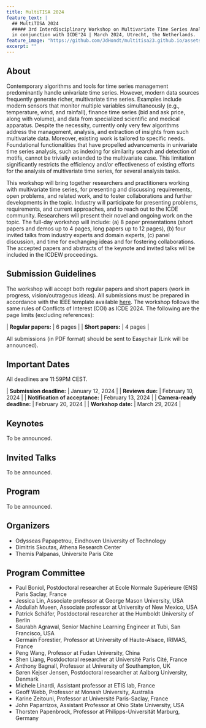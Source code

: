```yaml
---
title: MultiTISA 2024
feature_text: |
  ## MultiTISA 2024
  ##### 3rd Interdisciplinary Workshop on Multivariate Time Series Analysis
  in conjunction with ICDE'24 | March 2024, Utrecht, the Netherlands.
feature_image: "https://github.com/JdHondt/multitisa23.github.io/assets/45044727/58ec7cce-896a-4c63-a30e-6f5ac45bd822"
excerpt: ""
---
```


## About
Contemporary algorithms and tools for time series management predominantly handle univariate time series. However, modern data sources frequently generate richer, multivariate time series. Examples include modern sensors that monitor multiple variables simultaneously (e.g., temperature, wind, and rainfall), finance time series (bid and ask price, along with volume), and data from specialized scientific and medical apparatus.
Despite the necessity, currently only very few algorithms address the management, analysis, and extraction of insights from such multivariate data. 
Moreover, existing work is tailored to specific needs. 
Foundational functionalities that have propelled advancements in univariate time series analysis, such as indexing for similarity search and detection of motifs, cannot be trivially extended to the multivariate case. 
This limitation significantly restricts the efficiency and/or effectiveness of existing efforts for the analysis of multivariate time series, for several analysis tasks. 

This workshop will bring together researchers and practitioners working with multivariate time series, for presenting and discussing requirements, open problems, and related work, and to foster collaborations and further developments in the topic. Industry will participate for presenting problems, requirements, and current approaches, and to reach out to the ICDE community. Researchers will present their novel and ongoing  work on the topic. The full-day workshop will include: 
(a) 8 paper presentations (short papers and demos up to 4 pages, long papers up to 12 pages), 
(b) four invited talks from industry experts and domain experts, 
(c) panel discussion, and time for exchanging ideas and for fostering collaborations. The accepted papers and abstracts of the keynote and invited talks will be included in the ICDEW proceedings.

## Submission Guidelines
The workshop will accept both regular papers and short papers (work in progress, vision/outrageous ideas). All submissions must be prepared in accordance with the IEEE template available [here](https://www.ieee.org/conferences/publishing/templates.html). The workshop follows the same rules of Conflicts of Interest (COI) as ICDE 2024. The following are the page limits (excluding references):

| **Regular papers:** | 6 pages |
| **Short papers:** | 4 pages |

All submissions (in PDF format) should be sent to Easychair (Link will be announced).

## Important Dates
All deadlines are 11:59PM CEST.

| **Submission deadline:** | January 12, 2024 |
| **Reviews due:** | February 10, 2024 |
| **Notification of acceptance:** | February 13, 2024 |
| **Camera-ready deadline:** | February 20, 2024 |
| **Workshop date:** | March 29, 2024 |

## Keynotes
To be announced.

## Invited Talks
To be announced.

## Program
To be announced.

## Organizers

- Odysseas Papapetrou, Eindhoven University of Technology
- Dimitris Skoutas, Athena Research Center
- Themis Palpanas, Universite Paris Cite 

## Program Committee
- Paul Boniol, Postdoctoral researcher at Ecole Normale Supérieure (ENS) Paris Saclay, France
- Jessica Lin, Associate professor at George Mason University, USA 
- Abdullah Mueen, Associate professor at University of New Mexico, USA
- Patrick Schäfer, Postdoctoral researcher at the Humboldt University of Berlin
- Saurabh Agrawal, Senior Machine Learning Engineer at Tubi, San Francisco, USA
- Germain Forestier, Professor at University of Haute-Alsace, IRIMAS, France
- Peng Wang, Professor at Fudan University, China
- Shen Liang, Postdoctoral researcher at Université Paris Cité, France
- Anthony Bagnall, Professor at University of Southampton,  UK
- Søren Kejser Jensen, Postdoctoral researcher at Aalborg University, Denmark
- Michele Linardi, Assistant professor at ETIS lab, France
- Geoff Webb, Professor at Monash University, Australia
- Karine Zeitouni, Professor at Université Paris-Saclay, France
- John Paparrizos, Assistant Professor at Ohio State University, USA
- Thorsten Papenbrock, Professor at Philipps-Universität Marburg, Germany 